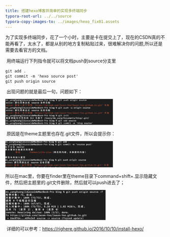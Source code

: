 ```yaml
---
title: 搭建hexo博客并简单的实现多终端同步
typora-root-url: ../../source
typora-copy-images-to: ../images/hexo_fix01.assets
---
```


​		为了实现多终端同步，花了一个小时，主要是卡在提交上了，现在的CSDN真的不能再看了，太水了，都是从别的地方复制粘贴过来，很难解决你的问题,所以还是需要去看官方的文档。

​		用终端运行下列指令就可以将文档push到source分支里

```shell
git add .
git commit -m 'hexo source post'
git push origin source
```

​		出现问题的就是最后一句，问题如下：

​		<img src="/images/hexo_fix01.assets/image-20191206213429776.png" alt="image-20191206213429776" style="zoom:33%;" />

​		原因是在theme主题里也存在.git文件，所以会提示你：

<img src="/images/hexo_fix01.assets/image-20191206213335461.png" alt="image-20191206213335461" style="zoom: 33%;" />

​		所以在mac里，你要在finder里在theme目录下command+shift+.显示隐藏文件，然后把主题里的.git文件删除，然后就可以push进去了；

<img src="/images/hexo_fix01.assets/image-20191206213652923.png" alt="image-20191206213652923" style="zoom: 33%;" />

​		详细的可以参考：https://righere.github.io/2016/10/10/install-hexo/

